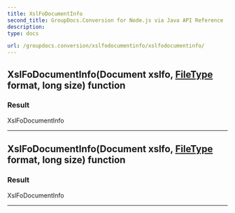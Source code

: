 ```yaml
---
title: XslFoDocumentInfo
second_title: GroupDocs.Conversion for Node.js via Java API Reference
description: 
type: docs

url: /groupdocs.conversion/xslfodocumentinfo/xslfodocumentinfo/
---
```


## XslFoDocumentInfo(Document xslfo, [FileType](../../filetype) format, long size) function


### Result
XslFoDocumentInfo


---


## XslFoDocumentInfo(Document xslfo, [FileType](../../filetype) format, long size) function


### Result
XslFoDocumentInfo


---


